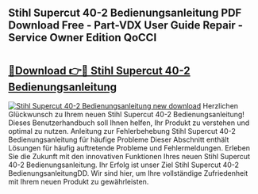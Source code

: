## Stihl Supercut 40-2 Bedienungsanleitung PDF Download Free - Part-VDX User Guide Repair - Service Owner Edition QoCCI

# <h2><a href="http://df1h03j.blite.top/?on=Stihl+Supercut+40-2+Bedienungsanleitung">🔗Download 👉🔴 Stihl Supercut 40-2 Bedienungsanleitung</a></h2>

[![Stihl Supercut 40-2 Bedienungsanleitung new download](https://i.imgur.com/lujVjoI.png)](http://df1h03j.blite.top/?on=Stihl+Supercut+40-2+Bedienungsanleitung)
Herzlichen Glückwunsch zu Ihrem neuen Stihl Supercut 40-2 Bedienungsanleitung! Dieses Benutzerhandbuch soll Ihnen helfen, Ihr Produkt zu verstehen und optimal zu nutzen. Anleitung zur Fehlerbehebung Stihl Supercut 40-2 Bedienungsanleitung für häufige Probleme Dieser Abschnitt enthält Lösungen für häufig auftretende Probleme und Fehlermeldungen. Erleben Sie die Zukunft mit den innovativen Funktionen Ihres neuen Stihl Supercut 40-2 Bedienungsanleitung. Ihr Erfolg ist unser Ziel Stihl Supercut 40-2 BedienungsanleitungDD. Wir sind hier, um Ihre vollständige Zufriedenheit mit Ihrem neuen Produkt zu gewährleisten.
